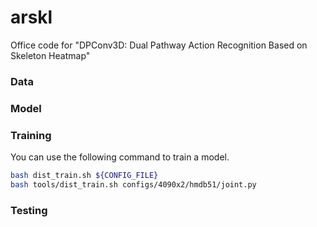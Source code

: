 # arskl

Office code for "DPConv3D: Dual Pathway Action Recognition Based on Skeleton Heatmap"

### Data



### Model

[//]: # (![dual_pathway.png]&#40;pic%2Fdual_pathway.png&#41;)

### Training
You can use the following command to train a model.
```bash
bash dist_train.sh ${CONFIG_FILE}
bash tools/dist_train.sh configs/4090x2/hmdb51/joint.py
```

### Testing
